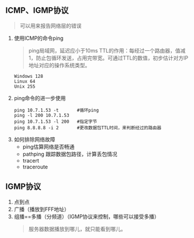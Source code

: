 ## ICMP、IGMP协议
> 可以用来报告网络层的错误
1. 使用ICMP的命令ping
   > ping局域网，延迟应小于10ms
   > TTL的作用：每经过一个路由器，值减1，防止包循环发送，占用完带宽。可通过TTL的数值，初步估计对方IP地址对应的操作系统类型。
   ```
   Windows 128
   Linux 64
   Unix 255
   ```
2. ping命令的进一步使用
   ```
   ping 10.7.1.53 -t       #循环ping
   ping -l 200 10.7.1.53
   ping 10.7.1.53 -l 200   #指定字节
   ping 8.8.8.8 -i 2       #更改数据包TTL时间，来判断经过的路由器
   ```
3. 如何排除网络故障
   * ping估算网络是否畅通
   * pathping 跟踪数据包路径，计算丢包情况
   * tracert
   * traceroute

## IGMP协议
1. 点到点
2. 广播（播放到FFF地址）
3. 组播==多播（分频道）（IGMP协议来控制，哪些可以接受多播）
   > 服务器数据播放到哪儿，就只能看到哪儿。